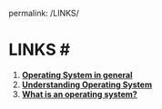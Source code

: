 permalink: /LINKS/

# LINKS # <br>
1. **[Operating System in general](https://en.wikipedia.org/wiki/Operating_system)**<br>
2. **[Understanding Operating System](https://edu.gcfglobal.org/en/computerbasics/understanding-operating-systems/1/)**<br>
3. **[What is an operating system?](https://whatis.techtarget.com/definition/operating-system-OS)**<br>

